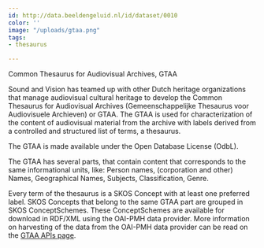 ```yaml
---
id: http://data.beeldengeluid.nl/id/dataset/0010
color: ''
image: "/uploads/gtaa.png"
tags:
- thesaurus

---
```

Common Thesaurus for Audiovisual Archives, GTAA

Sound and Vision has teamed up with other Dutch heritage organizations that manage audiovisual cultural heritage to develop the Common Thesaurus for Audiovisual Archives (Gemeenschappelijke Thesaurus voor Audiovisuele Archieven) or GTAA. The GTAA is used for characterization of the content of audiovisual material from the archive with labels derived from a controlled and structured list of terms, a thesaurus.

The GTAA is made available under the Open Database License (OdbL).

The GTAA has several parts, that contain content that corresponds to the same informational units, like: Person names, (corporation and other) Names, Geographical Names, Subjects, Classification, Genre.

Every term of the thesaurus is a SKOS Concept with at least one preferred label. SKOS Concepts that belong to the same GTAA part are grouped in SKOS ConceptSchemes. These ConceptSchemes are available for download in RDF/XML using the OAI-PMH data provider. More information on harvesting of the data from the OAI-PMH data provider can be read on the [GTAA APIs page](en/apis/gtaa).
